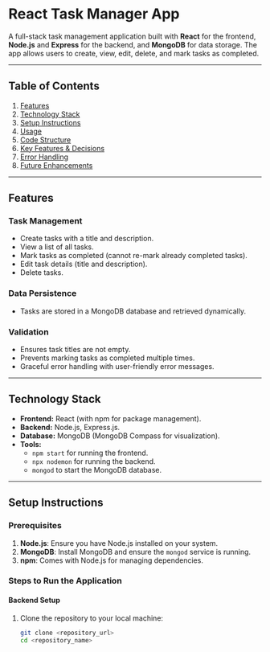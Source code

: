 # React Task Manager App

A full-stack task management application built with **React** for the frontend, **Node.js** and **Express** for the backend, and **MongoDB** for data storage. The app allows users to create, view, edit, delete, and mark tasks as completed.

---

## Table of Contents

1. [Features](#features)
2. [Technology Stack](#technology-stack)
3. [Setup Instructions](#setup-instructions)
4. [Usage](#usage)
5. [Code Structure](#code-structure)
6. [Key Features & Decisions](#key-features--decisions)
7. [Error Handling](#error-handling)
8. [Future Enhancements](#future-enhancements)

---

## Features

### Task Management
- Create tasks with a title and description.
- View a list of all tasks.
- Mark tasks as completed (cannot re-mark already completed tasks).
- Edit task details (title and description).
- Delete tasks.

### Data Persistence
- Tasks are stored in a MongoDB database and retrieved dynamically.

### Validation
- Ensures task titles are not empty.
- Prevents marking tasks as completed multiple times.
- Graceful error handling with user-friendly error messages.

---

## Technology Stack

- **Frontend:** React (with npm for package management).
- **Backend:** Node.js, Express.js.
- **Database:** MongoDB (MongoDB Compass for visualization).
- **Tools:**
  - `npm start` for running the frontend.
  - `npx nodemon` for running the backend.
  - `mongod` to start the MongoDB database.

---

## Setup Instructions

### Prerequisites
1. **Node.js**: Ensure you have Node.js installed on your system.
2. **MongoDB**: Install MongoDB and ensure the `mongod` service is running.
3. **npm**: Comes with Node.js for managing dependencies.

### Steps to Run the Application

#### Backend Setup
1. Clone the repository to your local machine:
   ```bash
   git clone <repository_url>
   cd <repository_name>
